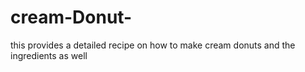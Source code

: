 # cream-Donut-
this provides a detailed recipe on how to make cream donuts and the ingredients as well
